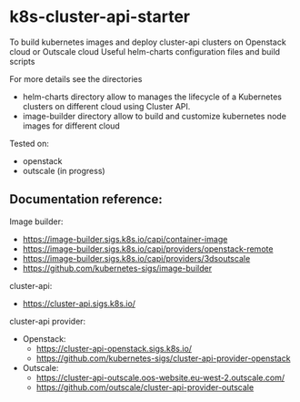 # k8s-cluster-api-starter

To build kubernetes images and deploy cluster-api clusters on Openstack cloud or Outscale cloud
Useful helm-charts configuration files and build scripts 

For more details see the directories
- helm-charts directory allow to manages the lifecycle of a Kubernetes clusters on different cloud using Cluster API.
- image-builder directory allow to build and customize kubernetes node images for different cloud

Tested on:
- openstack
- outscale (in progress)

## Documentation reference:

Image builder:
- https://image-builder.sigs.k8s.io/capi/container-image
- https://image-builder.sigs.k8s.io/capi/providers/openstack-remote
- https://image-builder.sigs.k8s.io/capi/providers/3dsoutscale
- https://github.com/kubernetes-sigs/image-builder

cluster-api:
- https://cluster-api.sigs.k8s.io/

cluster-api provider:
- Openstack:
  - https://cluster-api-openstack.sigs.k8s.io/
  - https://github.com/kubernetes-sigs/cluster-api-provider-openstack
- Outscale:
  - https://cluster-api-outscale.oos-website.eu-west-2.outscale.com/
  - https://github.com/outscale/cluster-api-provider-outscale
